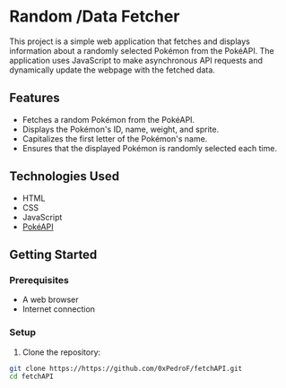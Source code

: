 # Random /Data Fetcher

This project is a simple web application that fetches and displays information about a randomly selected Pokémon from the PokéAPI. The application uses JavaScript to make asynchronous API requests and dynamically update the webpage with the fetched data.

## Features

- Fetches a random Pokémon from the PokéAPI.
- Displays the Pokémon's ID, name, weight, and sprite.
- Capitalizes the first letter of the Pokémon's name.
- Ensures that the displayed Pokémon is randomly selected each time.

## Technologies Used

- HTML
- CSS
- JavaScript
- [PokéAPI](https://pokeapi.co/)

## Getting Started

### Prerequisites

- A web browser
- Internet connection

### Setup

1. Clone the repository:

```bash
git clone https://https://github.com/0xPedroF/fetchAPI.git
cd fetchAPI
